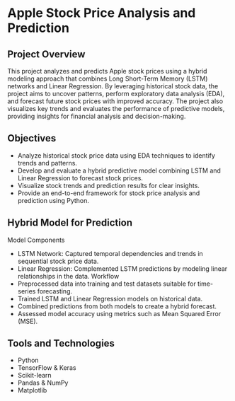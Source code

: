 # Apple Stock Price Analysis and Prediction
## Project Overview
This project analyzes and predicts Apple stock prices using a hybrid modeling approach that combines Long Short-Term Memory (LSTM) networks and Linear Regression. By leveraging historical stock data, the project aims to uncover patterns, perform exploratory data analysis (EDA), and forecast future stock prices with improved accuracy. The project also visualizes key trends and evaluates the performance of predictive models, providing insights for financial analysis and decision-making.

## Objectives
- Analyze historical stock price data using EDA techniques to identify trends and patterns.
- Develop and evaluate a hybrid predictive model combining LSTM and Linear Regression to forecast stock prices.
- Visualize stock trends and prediction results for clear insights.
- Provide an end-to-end framework for stock price analysis and prediction using Python.

## Hybrid Model for Prediction
Model Components
- LSTM Network: Captured temporal dependencies and trends in sequential stock price data.
- Linear Regression: Complemented LSTM predictions by modeling linear relationships in the data.
Workflow
- Preprocessed data into training and test datasets suitable for time-series forecasting.
- Trained LSTM and Linear Regression models on historical data.
- Combined predictions from both models to create a hybrid forecast.
- Assessed model accuracy using metrics such as Mean Squared Error (MSE).

## Tools and Technologies
- Python
- TensorFlow & Keras
- Scikit-learn
- Pandas & NumPy
- Matplotlib


